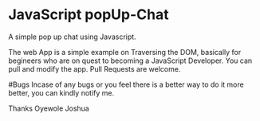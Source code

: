 # JavaScript popUp-Chat
A simple pop up chat using Javascript.

The web App is a simple example on Traversing the DOM, basically for begineers who are on quest to becoming a JavaScript Developer.
You can pull and modify the app.
Pull Requests are welcome.


#Bugs
Incase of any bugs or you feel there is a better way to do it more better, you can kindly notify me.

Thanks
Oyewole Joshua 
